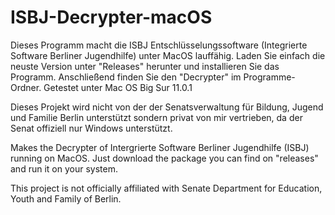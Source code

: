 # ISBJ-Decrypter-macOS
Dieses Programm macht die ISBJ Entschlüsselungssoftware (Integrierte Software Berliner Jugendhilfe) unter MacOS lauffähig.
Laden Sie einfach die neuste Version unter "Releases" herunter und installieren Sie das Programm. Anschließend finden Sie den "Decrypter" im Programme-Ordner.
Getestet unter Mac OS Big Sur 11.0.1

Dieses Projekt wird nicht von der der Senatsverwaltung für Bildung, Jugend und Familie Berlin unterstützt sondern privat von mir vertrieben, da der Senat offiziell nur Windows unterstützt.



Makes the Decrypter of Intergrierte Software Berliner Jugendhilfe (ISBJ) running on MacOS.
Just download the package you can find on "releases" and run it on your system.

This project is not officially affiliated with Senate Department for Education, Youth and Family of Berlin.
